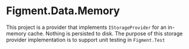 # Figment.Data.Memory

This project is a provider that implements `IStorageProvider` for an in-memory cache.  Nothing is persisted to disk.  The purpose of this storage provider implementation is to support unit testing in `Figment.Test`